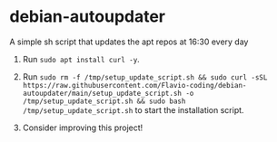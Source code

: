 # debian-autoupdater
A simple sh script that updates the apt repos at 16:30 every day

1. Run `sudo apt install curl -y`.

2. Run `sudo rm -f /tmp/setup_update_script.sh && sudo curl -sSL https://raw.githubusercontent.com/Flavio-coding/debian-autoupdater/main/setup_update_script.sh -o /tmp/setup_update_script.sh && sudo bash /tmp/setup_update_script.sh` to start the installation script.

3. Consider improving this project!
